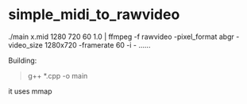 # simple_midi_to_rawvideo
./main x.mid 1280 720 60 1.0 | ffmpeg -f rawvideo -pixel_format abgr -video_size 1280x720 -framerate 60 -i - ......

Building:
> g++ *.cpp -o main

it uses mmap

